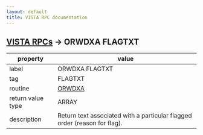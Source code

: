```yaml
---
layout: default
title: VISTA RPC documentation
---
```




## [VISTA RPCs](TableOfContent.md) &#8594; ORWDXA FLAGTXT 

 property | value 
--- | --- 
 label | ORWDXA FLAGTXT
 tag | FLAGTXT
 routine | [ORWDXA](http://code.osehra.org/dox/Routine_ORWDXA_source.html)
 return value type | ARRAY
 description | Return text associated with a particular flagged order (reason for flag).